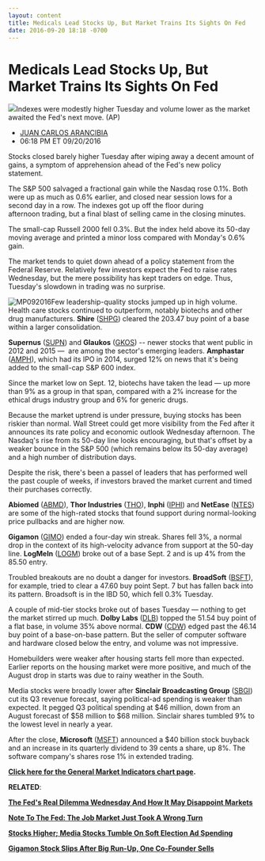 ```yaml
---
layout: content
title: Medicals Lead Stocks Up, But Market Trains Its Sights On Fed
date: 2016-09-20 18:18 -0700
---
```



Medicals Lead Stocks Up, But Market Trains Its Sights On Fed
=============================================================


![](https://www.investors.com/wp-content/uploads/2016/09/BigPic-092016-AP.jpg)Indexes were modestly higher Tuesday and volume lower as the market awaited the Fed's next move. (AP)




* [JUAN CARLOS ARANCIBIA](https://www.investors.com/author/arancibiaj/ "Posts by JUAN CARLOS ARANCIBIA")
* 06:18 PM ET 09/20/2016




Stocks closed barely higher Tuesday after wiping away a decent amount of gains, a symptom of apprehension ahead of the Fed's new policy statement.


The S&P 500 salvaged a fractional gain while the Nasdaq rose 0.1%. Both were up as much as 0.6% earlier, and closed near session lows for a second day in a row. The indexes got up off the floor during afternoon trading, but a final blast of selling came in the closing minutes.


The small-cap Russell 2000 fell 0.3%. But the index held above its 50-day moving average and printed a minor loss compared with Monday's 0.6% gain.


The market tends to quiet down ahead of a policy statement from the Federal Reserve. Relatively few investors expect the Fed to raise rates Wednesday, but the mere possibility has kept traders on edge. Thus, Tuesday's slowdown in trading was no surprise.


![MP092016](https://www.investors.com/wp-content/uploads/2016/09/MP092016-194x300.jpg)Few leadership-quality stocks jumped up in high volume. Health care stocks continued to outperform, notably biotechs and other drug manufacturers. **Shire** ([SHPG](https://research.investors.com/quote.aspx?symbol=SHPG)) cleared the 203.47 buy point of a base within a larger consolidation.


**Supernus** ([SUPN](https://research.investors.com/quote.aspx?symbol=SUPN)) and **Glaukos** ([GKOS](https://research.investors.com/quote.aspx?symbol=GKOS)) -- newer stocks that went public in 2012 and 2015 —  are among the sector's emerging leaders. **Amphastar** ([AMPH](https://research.investors.com/quote.aspx?symbol=AMPH)), which had its IPO in 2014, surged 12% on news that it's being added to the small-cap S&P 600 index.


Since the market low on Sept. 12, biotechs have taken the lead — up more than 9% as a group in that span, compared with a 2% increase for the ethical drugs industry group and 6% for generic drugs.


Because the market uptrend is under pressure, buying stocks has been riskier than normal. Wall Street could get more visibility from the Fed after it announces its rate policy and economic outlook Wednesday afternoon. The Nasdaq's rise from its 50-day line looks encouraging, but that's offset by a weaker bounce in the S&P 500 (which remains below its 50-day average) and a high number of distribution days.


Despite the risk, there's been a passel of leaders that has performed well the past couple of weeks, if investors braved the market current and timed their purchases correctly.


**Abiomed** ([ABMD](https://research.investors.com/quote.aspx?symbol=ABMD)), **Thor Industries** ([THO](https://research.investors.com/quote.aspx?symbol=THO)), **Inphi** ([IPHI](https://research.investors.com/quote.aspx?symbol=IPHI)) and **NetEase** ([NTES](https://research.investors.com/quote.aspx?symbol=NTES)) are some of the high-rated stocks that found support during normal-looking price pullbacks and are higher now.


**Gigamon** ([GIMO](https://research.investors.com/quote.aspx?symbol=GIMO)) ended a four-day win streak. Shares fell 3%, a normal drop in the context of its high-velocity advance from support at the 50-day line. **LogMeIn** ([LOGM](https://research.investors.com/quote.aspx?symbol=LOGM)) broke out of a base Sept. 2 and is up 4% from the 85.50 entry.


Troubled breakouts are no doubt a danger for investors. **BroadSoft** ([BSFT](https://research.investors.com/quote.aspx?symbol=BSFT)), for example, tried to clear a 47.60 buy point Sept. 7 but has fallen back into its pattern. Broadsoft is in the IBD 50, which fell 0.3% Tuesday.


A couple of mid-tier stocks broke out of bases Tuesday — nothing to get the market stirred up much. **Dolby Labs** ([DLB](https://research.investors.com/quote.aspx?symbol=DLB)) topped the 51.54 buy point of a flat base, in volume 35% above normal. **CDW** ([CDW](https://research.investors.com/quote.aspx?symbol=CDW)) edged past the 46.14 buy point of a base-on-base pattern. But the seller of computer software and hardware closed below the entry, and volume was not impressive.


Homebuilders were weaker after housing starts fell more than expected. Earlier reports on the housing market were more positive, and much of the August drop in starts was due to rainy weather in the South.


Media stocks were broadly lower after **Sinclair Broadcasting Group** ([SBGI](https://research.investors.com/quote.aspx?symbol=SBGI)) cut its Q3 revenue forecast, saying political-ad spending is weaker than expected. It pegged Q3 political spending at $46 million, down from an August forecast of $58 million to $68 million. Sinclair shares tumbled 9% to the lowest level in nearly a year.


After the close, **Microsoft** ([MSFT](https://research.investors.com/quote.aspx?symbol=MSFT)) announced a $40 billion stock buyback and an increase in its quarterly dividend to 39 cents a share, up 8%. The software company's shares rose 1% in extended trading.


**[Click here for the General Market Indicators chart page](https://www.investors.com/wp-content/uploads/2016/09/IBD2009153011GMI.pdf).**


**RELATED**:


**[The Fed's Real Dilemma Wednesday And How It May Disappoint Markets](https://www.investors.com/news/economy/why-the-fed-might-disappoint-markets-on-wednesday/)**


[**Note To The Fed: The Job Market Just Took A Wrong Turn**](https://www.investors.com/news/economy/note-to-fed-the-job-market-just-took-a-wrong-turn/)


**[Stocks Higher; Media Stocks Tumble On Soft Election Ad Spending](https://www.investors.com/market-trend/stock-market-today/stocks-higher-media-stocks-tumble-on-soft-election-ad-spending/)**


**[Gigamon Stock Slips After Big Run-Up, One Co-Founder Sells](https://www.investors.com/news/technology/gigamon-slips-amid-profit-taking-one-co-founder-sells/)**




